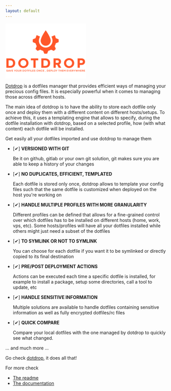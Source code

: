```yaml
---
layout: default
---
```


<img src="./dotdrop.svg" width="50%" height="50%" align="center">

[Dotdrop](https://github.com/deadc0de6/dotdrop) is a dotfiles manager that provides efficient ways of managing your precious config files.
It is especially powerful when it comes to managing those across different hosts.

The main idea of dotdrop is to have the ability to store each dotfile only once and deploy them with a different content on different hosts/setups.
To achieve this, it uses a templating engine that allows to specify, during the dotfile installation with dotdrop, based on a selected profile,
how (with what content) each dotfile will be installed.

Get easily all your dotfiles imported and use dotdrop to manage them

* [✔] **VERSIONED WITH GIT**

  Be it on github, gitlab or your own git solution, git makes
  sure you are able to keep a history of your changes

* [✔] **NO DUPLICATES, EFFICIENT, TEMPLATED**

  Each dotfile is stored only once, dotdrop allows to template your config files
  such that the same dotfile is customized when deployed on the host you're working on

* [✔] **HANDLE MULTIPLE PROFILES WITH MORE GRANULARITY**

  Different profiles can be defined that allows for a fine-grained control over which
  dotfiles has to be installed on different hosts (home, work, vps, etc).
  Some hosts/profiles will have all your dotfiles installed while others might just
  need a subset of the dotfiles

* [✔] **TO SYMLINK OR NOT TO SYMLINK**

  You can choose for each dotfile if you want it to be symlinked or
  directly copied to its final destination

* [✔] **PRE/POST DEPLOYMENT ACTIONS**

  Actions can be executed each time a specific dotfile is installed, for
  example to install a package, setup some directories, call a tool to update, etc

* [✔] **HANDLE SENSITIVE INFORMATION**

  Multiple solutions are available to handle dotfiles containing sensitive information
  as well as fully encrypted dotfiles/rc files

* [✔] **QUICK COMPARE**

  Compare your local dotfiles with the one managed by dotdrop
  to quickly see what changed.

… and much more …

Go check [dotdrop](https://github.com/deadc0de6/dotdrop), it does all that!

For more check

* [The readme](https://github.com/deadc0de6/dotdrop)
* [The documentation](https://dotdrop.readthedocs.io/)

